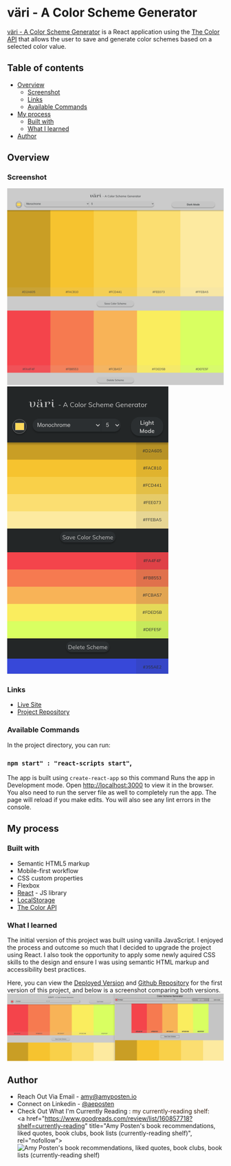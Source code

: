 # väri - A Color Scheme Generator

[väri - A Color Scheme Generator](https://color-scheme-react.netlify.app/) is a React application using the [The Color API](https://www.thecolorapi.com/) that allows the user to save and generate color schemes based on a selected color value.

## Table of contents

- [Overview](#overview)
  - [Screenshot](#screenshot)
  - [Links](#links)
  - [Available Commands](#available-commands)
- [My process](#my-process)
  - [Built with](#built-with)
  - [What I learned](#what-i-learned)
- [Author](#author)

## Overview

### Screenshot

![Desktop](/screenshots/desktop.png "Desktop")
![Mobile](/screenshots/mobile.png "Mobile")

### Links

- [Live Site](https://color-scheme-react.netlify.app/ "Live View")
- [Project Repository](https://github.com/aeposten/color-scheme-generator-react "Color Scheme Generator Repo")

### Available Commands
In the project directory, you can run:

### `npm start" : "react-scripts start"`,

The app is built using `create-react-app` so this command Runs the app in Development mode. Open [http://localhost:3000](http://localhost:3000) to view it in the browser. You also need to run the server file as well to completely run the app. The page will reload if you make edits.
You will also see any lint errors in the console.

## My process

### Built with

- Semantic HTML5 markup
- Mobile-first workflow
- CSS custom properties
- Flexbox
- [React](https://reactjs.org/) - JS library
- [LocalStorage](https://developer.mozilla.org/en-US/docs/Web/API/Window/localStorage)
- [The Color API](https://www.thecolorapi.com/ "The Color API")

### What I learned

The initial version of this project was built using vanilla JavaScript. I enjoyed the process and outcome so much that I decided to upgrade the project using React. I also took the opportunity to apply some newly aquired CSS skills to the design and ensure I was using semantic HTML markup and accessibility best practices.

Here, you can view the [Deployed Version](https://aeposten.github.io/color-scheme-generator/) and [Github Repository](https://github.com/aeposten/color-scheme-generator) for the first version of this project, and below is a screenshot comparing both versions.
![Comparison](/screenshots/comparison.png "Comparison")

## Author

- Reach Out Via Email - [amy@amyposten.io](mailto:amy@amyposten.io)
- Connect on Linkedin - [@aeposten](https://www.linkedin.com/in/aeposten/)
- Check Out What I'm Currently Reading :
<span style="color: #382110">my currently-reading shelf:</span><br/><a href="https://www.goodreads.com/review/list/160857718?shelf=currently-reading" title="Amy Posten's book recommendations, liked quotes, book clubs, book lists (currently-reading shelf)", rel="nofollow"><img border="0" alt="Amy Posten's book recommendations, liked quotes, book clubs, book lists (currently-reading shelf)" src="https://s.gr-assets.com/images/badge/badge1.jpg"></a>
